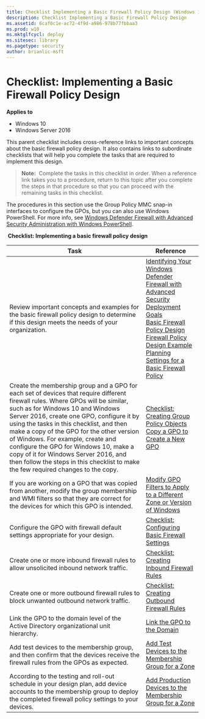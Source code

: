 ```yaml
---
title: Checklist Implementing a Basic Firewall Policy Design (Windows 10)
description: Checklist Implementing a Basic Firewall Policy Design
ms.assetid: 6caf0c1e-ac72-4f9d-a986-978b77fbbaa3
ms.prod: w10
ms.mktglfcycl: deploy
ms.sitesec: library
ms.pagetype: security
author: brianlic-msft
---
```


# Checklist: Implementing a Basic Firewall Policy Design

**Applies to**
-   Windows 10
-   Windows Server 2016

This parent checklist includes cross-reference links to important concepts about the basic firewall policy design. It also contains links to subordinate checklists that will help you complete the tasks that are required to implement this design.

>**Note:**  Complete the tasks in this checklist in order. When a reference link takes you to a procedure, return to this topic after you complete the steps in that procedure so that you can proceed with the remaining tasks in this checklist.

The procedures in this section use the Group Policy MMC snap-in interfaces to configure the GPOs, but you can also use Windows PowerShell. For more info, see [Windows Defender Firewall with Advanced Security Administration with Windows PowerShell](windows-firewall-with-advanced-security-administration-with-windows-powershell.md).

 **Checklist: Implementing a basic firewall policy design**

| Task | Reference |
| - | - |
| Review important concepts and examples for the basic firewall policy design to determine if this design meets the needs of your organization. | [Identifying Your Windows Defender Firewall with Advanced Security Deployment Goals](identifying-your-windows-firewall-with-advanced-security-deployment-goals.md)<br/>[Basic Firewall Policy Design](basic-firewall-policy-design.md)<br/>[Firewall Policy Design Example](firewall-policy-design-example.md)<br/>[Planning Settings for a Basic Firewall Policy](planning-settings-for-a-basic-firewall-policy.md)| 
| Create the membership group and a GPO for each set of devices that require different firewall rules. Where GPOs will be similar, such as for Windows 10 and Windows Server 2016, create one GPO, configure it by using the tasks in this checklist, and then make a copy of the GPO for the other version of Windows. For example, create and configure the GPO for Windows 10, make a copy of it for Windows Server 2016, and then follow the steps in this checklist to make the few required changes to the copy. | [Checklist: Creating Group Policy Objects](checklist-creating-group-policy-objects.md)<br/>[Copy a GPO to Create a New GPO](copy-a-gpo-to-create-a-new-gpo.md)| 
| If you are working on a GPO that was copied from another, modify the group membership and WMI filters so that they are correct for the devices for which this GPO is intended.| [Modify GPO Filters to Apply to a Different Zone or Version of Windows](modify-gpo-filters-to-apply-to-a-different-zone-or-version-of-windows.md)| 
| Configure the GPO with firewall default settings appropriate for your design.| [Checklist: Configuring Basic Firewall Settings](checklist-configuring-basic-firewall-settings.md)| 
| Create one or more inbound firewall rules to allow unsolicited inbound network traffic.| [Checklist: Creating Inbound Firewall Rules](checklist-creating-inbound-firewall-rules.md)| 
| Create one or more outbound firewall rules to block unwanted outbound network traffic. | [Checklist: Creating Outbound Firewall Rules](checklist-creating-outbound-firewall-rules.md)| 
| Link the GPO to the domain level of the Active Directory organizational unit hierarchy.| [Link the GPO to the Domain](link-the-gpo-to-the-domain.md)| 
| Add test devices to the membership group, and then confirm that the devices receive the firewall rules from the GPOs as expected.| [Add Test Devices to the Membership Group for a Zone](add-test-devices-to-the-membership-group-for-a-zone.md)|
| According to the testing and roll-out schedule in your design plan, add device accounts to the membership group to deploy the completed firewall policy settings to your devices. | [Add Production Devices to the Membership Group for a Zone](add-production-devices-to-the-membership-group-for-a-zone.md)| 
